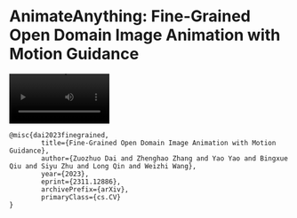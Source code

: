 # AnimateAnything: Fine-Grained Open Domain Image Animation with Motion Guidance


<video src='https://daizuozhuo.github.io/AnimateAnything/static/videos/image_animation_examples.mp4' width=180></video>


```
@misc{dai2023finegrained,
        title={Fine-Grained Open Domain Image Animation with Motion Guidance}, 
        author={Zuozhuo Dai and Zhenghao Zhang and Yao Yao and Bingxue Qiu and Siyu Zhu and Long Qin and Weizhi Wang},
        year={2023},
        eprint={2311.12886},
        archivePrefix={arXiv},
        primaryClass={cs.CV}
}
```

